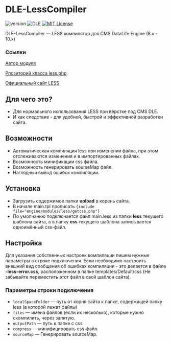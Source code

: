 # DLE-LessCompiler
![version](https://img.shields.io/badge/version-3.1.0-red.svg?style=flat-square "Version")
![DLE](https://img.shields.io/badge/DLE-8.x--10.x-green.svg?style=flat-square "DLE Version")
[![MIT License](https://img.shields.io/badge/license-MIT-blue.svg?style=flat-square)](https://github.com/dle-modules/DLE-LessCompiler/blob/master/LICENSE)

DLE-LessCompiler — LESS компилятор для CMS DataLife Engine (8.x - 10.x)

### Ссылки
[Автор модуля](http://pafnuty.name/ "ПафНутиЙ")

[Рпозиторий класса less.php](https://github.com/oyejorge/less.php "lessю.php")

[Официальный сайт LESS](http://lesscss.org/ "Официальный сайт LESS")

## Для чего это?
- Для нормального использования LESS при вёрстке под CMS DLE.
- И как следствие - для удобной, быстрой и эффективной разработки сайта.

## Возможности
- Автоматическая компиляция less при изменении файла, при этом отслеживаются изменения и в импортированных файлах.
- Возможность минификации css файла.
- Возможность генерировать sourseMap файл.
- Наглядный вывод ошибок компиляции.

## Установка
- Загрузить содержимое папки **upload** в корень сайта.
- В начале main.tpl прописать `{include file="engine/modules/less/getcss.php"}`
- По умолчанию подключается файл main.less из папки **less** текущего шаблона сайта, а в папку **css** текущего шаблона записывается одноимённый css-файл.

## Настройка
Для указания собственных настроек компиляции пишем нужные параметры в строке подключения.
Если необходимо настроить внешний вид сообщения об ошибках компиляции - это делается в файле **-less-error.css**, расположенном в папке templates/Default/css (Не забывайте переместить этот файл в свой шаблон сайта).

### Параметры строки подключения
- `localSpaceFolder` — путь от корня сайта к папке, содержащей папку less (в которой лежат файлы)
- `files` — имена файлов (если их несколько), которые нужно скомпилить, через запятую.
- `outputPath` — путь к папке с css
- `compress` — минифицировать css-файл.
- `sourceMap` — Генерировать  sourceMap.
